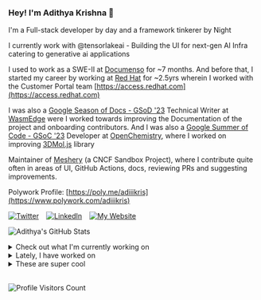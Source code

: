 ### Hey! I'm Adithya Krishna 👋
I'm a Full-stack developer by day and a framework tinkerer by Night

I currently work with @tensorlakeai - Building the UI for next-gen AI Infra catering to generative ai applications
  
I used to work as a SWE-II at [Documenso](https://documenso.com) for ~7 months. And before that, I started my career by working at [Red Hat](https://redhat.com) for ~2.5yrs wherein I worked with the Customer Portal team [https://access.redhat.com](https://access.redhat.com)

I was also a [Google Season of Docs - GSoD '23](https://developers.google.com/season-of-docs) Technical Writer at [WasmEdge](https://github.com/WasmEdge) were I worked towards improving the Documentation of the project and onboarding contributors. And I was also a [Google Summer of Code - GSoC '23](https://summerofcode.withgoogle.com/) Developer at [OpenChemistry](https://openchemistry.org), where I worked on improving [3DMol.js](https://github.com/3dmol/3Dmol.js) library

Maintainer of [Meshery](https://github.com/meshery) (a CNCF Sandbox Project), where I contribute quite often in areas of UI, GitHub Actions, docs, reviewing PRs and suggesting improvements.

Polywork Profile: [https://poly.me/adiiikris](https://www.polywork.com/adiiikris)

[![Twitter](https://img.shields.io/badge/-@adii_kris-%231DA1F2?style=for-the-badge&logo=twitter&logoColor=ffffff)](https:/twitter.adikris.in) &ensp;
[![LinkedIn](https://img.shields.io/badge/-Adithya%20Krishna-%230A67C3?style=for-the-badge&logo=linkedin&logoColor=ffffff)](https://linkedin.adikris.in/) &ensp;
[![My Website](https://img.shields.io/badge/-My%20Website-%230A67C3?style=for-the-badge)](https://adikris.in/)



![Adithya's GitHub Stats](https://github-readme-stats.vercel.app/api?username=adithyaakrishna&show_icons=true&hide_border=true&title_color=fff&icon_color=79ff97&text_color=9f9f9f&bg_color=151515)


<details>
  <summary>Check out what I'm currently working on</summary>
  
  - [reclaimprotocol/docs](https://github.com/reclaimprotocol/docs) - Documentation for Reclaim Protocol (1 day ago)
  - [tensorlakeai/indexify](https://github.com/tensorlakeai/indexify) - A realtime serving engine for Data-Intensive Generative AI Applications (2 weeks ago)
  - [adithyaakrishna/adithyaakrishna.github.io](https://github.com/adithyaakrishna/adithyaakrishna.github.io) - My Portfolio Website (2 weeks ago)
  - [reclaimprotocol/blog](https://github.com/reclaimprotocol/blog) -  (3 weeks ago)
  - [pqoqubbw/icons](https://github.com/pqoqubbw/icons) - beautifully crafted animated icons (1 month ago)
</details>

<details>
  <summary>Lately, I have worked on</summary>
  
</details>

<details>
  <summary>These are super cool</summary>
  
  - [federicofanini/gymbrah.com](https://github.com/federicofanini/gymbrah.com) - Build better tiny habits to get fit and healthy. (1 week ago)
  - [Rob--W/cors-anywhere](https://github.com/Rob--W/cors-anywhere) - CORS Anywhere is a NodeJS reverse proxy which adds CORS headers to the proxied request. (1 week ago)
  - [tensorlakeai/tensorlake](https://github.com/tensorlakeai/tensorlake) - Tensorlake SDK (1 week ago)
  - [LegacyCodeHQ/eureka](https://github.com/LegacyCodeHQ/eureka) - Breakthrough tooling to work with Kotlin and Java codebases 🚀 (2 weeks ago)
  - [lodash/lodash](https://github.com/lodash/lodash) - A modern JavaScript utility library delivering modularity, performance, &amp; extras. (2 weeks ago)
</details>

<br> 

![Profile Visitors Count](https://profile-counter.glitch.me/adithyaakrishna/count.svg)
